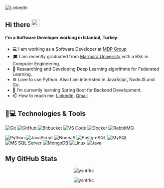 ![LinkedIn](https://img.shields.io/badge/-LinkedIn-blue?style=flat-square&logo=Linkedin&logoColor=white&link=https://www.linkedin.com/in/yasintarakci/)

## Hi there <img src="https://media.giphy.com/media/hvRJCLFzcasrR4ia7z/giphy.gif" width="25px"></a>

#### I'm a Software Developer working in Istanbul, Turkey.

* 💻 I am working as a Software Developer at [MDP Group](https://www.linkedin.com/company/digitalmdp)
* 🎓 I am recently graduated from [Marmara University](https://www.marmara.edu.tr/en/) with a BSc in Computer Engineering.
* 📄 Researching and Developing Deep Learning algorithms for Federated Learning.
* ⚙️ Love to use Python. Also I am interested in JavaScipt, NodeJS and Go.
* 🌱 I’m currently learning Spring Boot for Backend Development.
* 📫 How to reach me: [LinkedIn](https://www.linkedin.com/in/yasintarakci/), [Gmail](mailto:yasintarakci42@gmail.com)

## 🚀💻 Technologies & Tools
![Git](https://img.shields.io/badge/-Git-black?style=flat-square&logo=git)
![GitHub](https://img.shields.io/badge/-GitHub-181717?style=flat-square&logo=github)
![Bitbucket](https://img.shields.io/badge/-Bitbucket-darkblue?style=flat-square&logo=bitbucket)
![VS Code](https://img.shields.io/badge/-VS%20Code-007ACC?style=flat-square&logo=visual-studio-code)
![Docker](https://img.shields.io/badge/-Docker-black?style=flat-square&logo=docker)
![RabbitMQ](https://img.shields.io/badge/-RabbitMQ-black?style=flat-square&logo=rabbitmq)


![Python](https://img.shields.io/badge/-Python-black?style=flat-square&logo=Python)
![JavaScript](https://img.shields.io/badge/-JavaScript-black?style=flat-square&logo=javascript)
![NodeJS](https://img.shields.io/badge/-NodeJS-black?style=flat-square&logo=Node.js)
![PostgreSQL](https://img.shields.io/badge/-PostgreSQL-blue?style=flat-square&logo=postgresql)
![MySQL](https://img.shields.io/badge/-MySQL-black?style=flat-square&logo=mysql)
![MS SQL Server](https://img.shields.io/badge/-MS%20SQL%20Server-red?style=flat-square&logo=microsoft-sql-server)
![MongoDB](https://img.shields.io/badge/-MongoDB-black?style=flat-square&logo=mongodb)
![Linux](https://img.shields.io/badge/Linux-black?style=flat-square&logo=linux)
![Java](https://img.shields.io/badge/-Java-black?style=flat-square&logo=java)

## My GitHub Stats

<p align="center"><img src="https://github-readme-stats.vercel.app/api/top-langs?username=ysntrkc&show_icons=true&theme=gotham&locale=en&layout=compact" alt="ysntrkc"/>
<p align="center"><img src="https://github-readme-stats.vercel.app/api?username=ysntrkc&count_private=false&show_icons=true&include_all_commits=true&theme=gotham" alt="ysntrkc"/>
